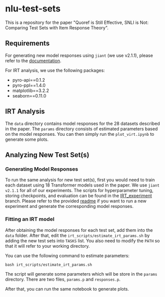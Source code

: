 # nlu-test-sets

This is a repository for the paper "Quoref is Still Effective, SNLI is Not: Comparing Test Sets with Item Response Theory".

## Requirements

For generating new model responses using `jiant` (we use v2.1.1), please refer to the [documentation](https://github.com/nyu-mll/jiant/tree/v2.1.1).

For IRT analysis, we use the following packages:
- pyro-api==0.1.2
- pyro-ppl==1.4.0
- matplotlib==3.2.2
- seaborn==0.11.0


## IRT Analysis

The `data` directory contains model responses for the 28 datasets described in the paper. The `params` directory consists of estimated parameters based on the model responses. You can then simply run the `plot_virt.ipynb` to generate some plots.


## Analyzing New Test Set(s)

### Generating Model Responses

To run the same analysis for new test set(s), first you would need to train each dataset using 18 Transformer models used in the paper. We use `jiant v2.1.1` for all of our experiments. The scripts for hyperparameter tuning, storing checkpoints, and evaluation can be found in the [IRT_experiment](https://github.com/nyu-mll/jiant/tree/IRT_experiments) branch. Please refer to the provided [readme]() if you want to run a new experiment and generate the corresponding model responses.


### Fitting an IRT model

After obtaining the model responses for each test set, add them into the `data` folder. After that, edit the `irt_scripts/estimate_irt_params.sh` by adding the new test sets into `TASKS` list. You also need to modify the `PATH` so that it will refer to your working directory.

You can use the following command to estimate parameters:
```
bash irt_scripts/estimate_irt_params.sh
```
The script will generate some parameters which will be store in the `params` directory. There are two files, `params.p` and `responses.p`.

After that, you can run the same notebook to generate plots.
